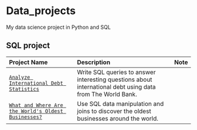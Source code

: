# Data_projects
My data science project in Python and SQL

## SQL project ##

|Project Name|Description |Note
|:------|:-----|:---------|
|[`Analyze International Debt Statistics`](/SQL_InternationalDebt)|Write SQL queries to answer interesting questions about international debt using data from The World Bank.|
|[`What and Where Are the World's Oldest Businesses?`](/SQL_OldestBusinesses)|Use SQL data manipulation and joins to discover the oldest businesses around the world.|

